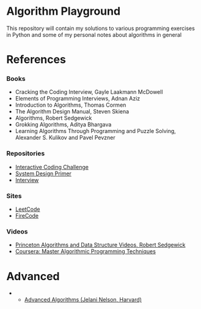 # Algorithm Playground

This repository will contain my solutions to various programming exercises in Python and some of my personal notes about algorithms in general

# References

### Books
- Cracking the Coding Interview, Gayle Laakmann McDowell
- Elements of Programming Interviews, Adnan Aziz
- Introduction to Algorithms, Thomas Cormen
- The Algorithm Design Manual, Steven Skiena 
- Algorithms, Robert Sedgewick
- Grokking Algorithms, Aditya Bhargava
- Learning Algorithms Through Programming and Puzzle Solving, Alexander S. Kulikov and Pavel Pevzner

### Repositories
- [Interactive Coding Challenge](https://github.com/donnemartin/interactive-coding-challenges)
- [System Design Primer](https://github.com/donnemartin/system-design-primer)
- [Interview](https://github.com/andreis/interview)

### Sites
- [LeetCode](https://leetcode.com/)
- [FireCode](https://www.firecode.io/) 

### Videos
- [Princeton Algorithms and Data Structure Videos, 	Robert Sedgewick](https://www.youtube.com/channel/UCirCLaGiw_zT6vJNI_At6ag)
- [Coursera: Master Algorithmic Programming Techniques](https://www.coursera.org/specializations/data-structures-algorithms)

# Advanced
- - [Advanced Algorithms (Jelani Nelson, Harvard)](http://people.seas.harvard.edu/~minilek/cs224/fall14/lec.html)
